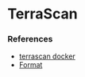 # TerraScan


### References
- [terrascan docker](https://runterrascan.io/docs/getting-started/#using-a-docker-container)
- [Format](https://runterrascan.io/docs/usage/command_line_mode/#configuring-the-output-format-for-a-scan)